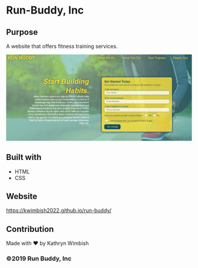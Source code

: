# Run-Buddy, Inc

## Purpose
A website that offers fitness training services.

<img src="https://github.com/kwimbish2022/Run-Buddy/blob/main/assets/images/Run-Buddy-Screenshot.png" >

## Built with
* HTML
* CSS

## Website
https://kwimbish2022.github.io/run-buddy/

## Contribution
Made with ❤️ by Kathryn Wimbish

### &copy;2019 Run Buddy, Inc
